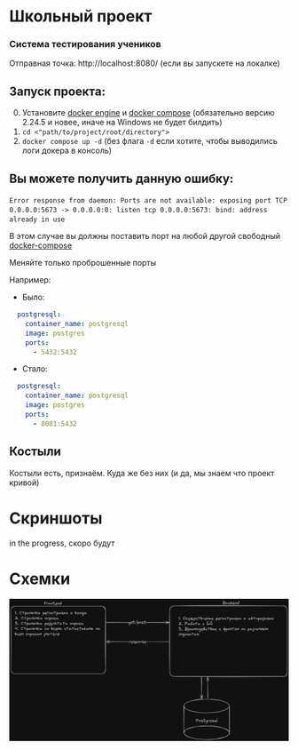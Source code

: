 # Школьный проект

### Система тестирования учеников

Отправная точка: http://localhost:8080/ (если вы запускете на локалке)

## Запуск проекта: 
0) Установите [docker engine](https://docs.docker.com/engine/install/) и [docker compose](https://docs.docker.com/compose/install/) (обязательно версию 2.24.5 и новее, иначе на Windows не будет билдить)
1) `cd <"path/to/project/root/directory">`
2) `docker compose up -d` (без флага `-d` если хотите, чтобы выводились логи докера в консоль)

## Вы можете получить данную ошибку: 

`Error response from daemon: Ports are not available: exposing port TCP 0.0.0.0:5673 -> 0.0.0.0:0: listen tcp 0.0.0.0:5673: bind: address already in use`

В этом случае вы должны поставить порт на любой другой свободный [docker-compose](docker-compose.yml)

Меняйте только проброшенные порты

Например:
- Было:
```yaml
  postgresql:
    container_name: postgresql
    image: postgres
    ports:
      - 5432:5432
```
- Стало:
```yaml
  postgresql:
    container_name: postgresql
    image: postgres
    ports:
      - 8081:5432
```

## Костыли

Костыли есть, признаём. Куда же без них (и да, мы знаем что проект кривой)

# Скриншоты

in the progress, скоро будут

# Схемки

![Схема всего проекта](/docs/schema.png)